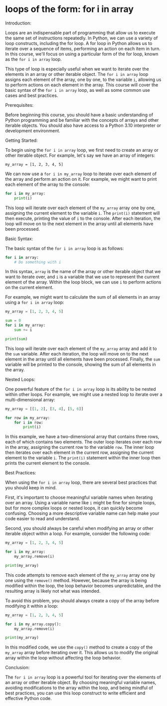 
loops of the form: for i in array
=================================
Introduction:

Loops are an indispensable part of programming that allow us to execute the same set of instructions repeatedly. In Python, we can use a variety of loop constructs, including the for loop. A for loop in Python allows us to iterate over a sequence of items, performing an action on each item in turn. In this course, we'll focus on using a particular form of the for loop, known as the `for i in array` loop.

This type of loop is especially useful when we want to iterate over the elements in an array or other iterable object. The `for i in array` loop assigns each element of the array, one by one, to the variable `i`, allowing us to perform actions on each element in the array. This course will cover the basic syntax of the `for i in array` loop, as well as some common use cases and best practices.

Prerequisites:

Before beginning this course, you should have a basic understanding of Python programming and be familiar with the concepts of arrays and other iterable objects. You should also have access to a Python 3.10 interpreter or development environment.

Getting Started:

To begin using the `for i in array` loop, we first need to create an array or other iterable object. For example, let's say we have an array of integers:

```
my_array = [1, 2, 3, 4, 5]
```

We can now use a `for i in my_array` loop to iterate over each element of the array and perform an action on it. For example, we might want to print each element of the array to the console:

```python
for i in my_array:
    print(i)
```

This loop will iterate over each element of the `my_array` array one by one, assigning the current element to the variable `i`. The `print(i)` statement will then execute, printing the value of `i` to the console. After each iteration, the loop will move on to the next element in the array until all elements have been processed.

Basic Syntax:

The basic syntax of the `for i in array` loop is as follows:

```python
for i in array:
    # Do something with i
```

In this syntax, `array` is the name of the array or other iterable object that we want to iterate over, and `i` is a variable that we use to represent the current element of the array. Within the loop block, we can use `i` to perform actions on the current element.

For example, we might want to calculate the sum of all elements in an array using a `for i in array` loop:

```python
my_array = [1, 2, 3, 4, 5]

sum = 0
for i in my_array:
    sum += i

print(sum)
```

This loop will iterate over each element of the `my_array` array and add it to the `sum` variable. After each iteration, the loop will move on to the next element in the array until all elements have been processed. Finally, the `sum` variable will be printed to the console, showing the sum of all elements in the array.

Nested Loops:

One powerful feature of the `for i in array` loop is its ability to be nested within other loops. For example, we might use a nested loop to iterate over a multi-dimensional array:

```python
my_array = [[1, 2], [3, 4], [5, 6]]

for row in my_array:
    for i in row:
        print(i)
```

In this example, we have a two-dimensional array that contains three rows, each of which contains two elements. The outer loop iterates over each row in the array, assigning the current row to the variable `row`. The inner loop then iterates over each element in the current row, assigning the current element to the variable `i`. The `print(i)` statement within the inner loop then prints the current element to the console.

Best Practices:

When using the `for i in array` loop, there are several best practices that you should keep in mind.

First, it's important to choose meaningful variable names when iterating over an array. Using a variable name like `i` might be fine for simple loops, but for more complex loops or nested loops, it can quickly become confusing. Choosing a more descriptive variable name can help make your code easier to read and understand.

Second, you should always be careful when modifying an array or other iterable object within a loop. For example, consider the following code:

```python
my_array = [1, 2, 3, 4, 5]

for i in my_array:
    my_array.remove(i)

print(my_array)
```

This code attempts to remove each element of the `my_array` array one by one using the `remove()` method. However, because the array is being modified within the loop, the loop behavior becomes unpredictable, and the resulting array is likely not what was intended.

To avoid this problem, you should always create a copy of the array before modifying it within a loop:

```python
my_array = [1, 2, 3, 4, 5]

for i in my_array.copy():
    my_array.remove(i)

print(my_array)
```

In this modified code, we use the `copy()` method to create a copy of the `my_array` array before iterating over it. This allows us to modify the original array within the loop without affecting the loop behavior.

Conclusion:

The `for i in array` loop is a powerful tool for iterating over the elements of an array or other iterable object. By choosing meaningful variable names, avoiding modifications to the array within the loop, and being mindful of best practices, you can use this loop construct to write efficient and effective Python code.